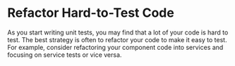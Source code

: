 # Refactor Hard-to-Test Code

As you start writing unit tests, you may find that a lot of your code is hard to test. The best strategy is often to refactor your code  to make it easy to test. For example, consider refactoring your component code into services and focusing on service tests or vice versa.
